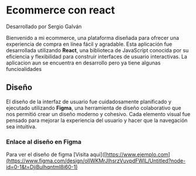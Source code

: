 # Ecommerce con react

Desarrollado por Sergio Galván

Bienvenido a mi ecommerce, una plataforma diseñada para ofrecer una experiencia de compra en línea fácil y agradable. Esta aplicación fue desarrollada utilizando **React**, una biblioteca de JavaScript conocida por su eficiencia y flexibilidad para construir interfaces de usuario interactivas. La aplicacion aun se encuentra en desarrollo pero ya tiene algunas funcioalidades 

## Diseño

El diseño de la interfaz de usuario fue cuidadosamente planificado y ejecutado utilizando **Figma**, una herramienta de diseño colaborativo que nos permitió crear un diseño moderno y cohesivo. Cada elemento visual fue pensado para mejorar la experiencia del usuario y hacer que la navegación sea intuitiva.

### Enlace al diseño en Figma
Para ver el diseño de figma [Visita aqui]([https://www.ejemplo.com](https://www.figma.com/design/olIWKMrJlhsrzVuvpdFWIL/Untitled?node-id=0-1&t=DjiBulhqntmI8i60-1)
